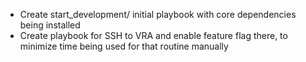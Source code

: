 - Create start_development/ initial playbook with core dependencies being installed
- Create playbook for SSH to VRA and enable feature flag there, to minimize time being used for that routine manually

